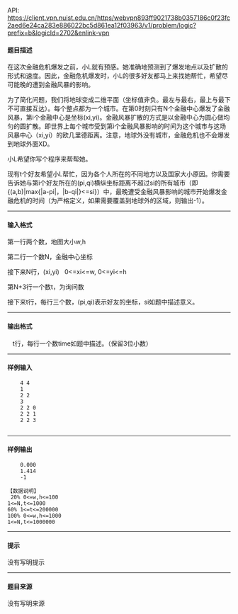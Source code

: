 API: https://client.vpn.nuist.edu.cn/https/webvpn893ff9021738b0357186c0f23fc2aed6e24ca283e886022bc5d861ea12f03963/v1/problem/logic?prefix=b&logicId=2702&enlink-vpn

#### 题目描述

在这次金融危机爆发之前，小L就有预感。她准确地预测到了爆发地点以及扩散的形式和速度。因此，金融危机爆发时，小L的很多好友都马上来找她帮忙，希望尽可能晚的遭到金融风暴的影响。

为了简化问题，我们将地球变成二维平面（坐标值非负。最左与最右，最上与最下不可直接互达）。每个整点都为一个城市。在第0时刻只有N个金融中心爆发了金融风暴，第i个金融中心是坐标(xi,yi)。金融风暴扩散的方式是以金融中心为圆心做均匀的圆扩散。即世界上每个城市受到第i个金融风暴影响的时间为这个城市与这场风暴中心（xi,yi）的欧几里德距离。注意，地球外没有城市，金融危机也不会爆发到地球外面XD。

小L希望你写个程序来帮帮她。

现有t个好友希望小L帮忙，因为各个人所在的不同地方以及国家大小原因。你需要告诉她与第i个好友所在的(pi,qi)横纵坐标距离不超过si的所有城市（即{(a,b)|max{|a-pi|，|b-qi|}<=si}）中，最晚遭受金融风暴影响的城市开始爆发金融危机的时间（为严格定义，如果需要覆盖到地球外的区域，则输出\-1）。

---

#### 输入格式

 第一行两个数，地图大小w,h

 第二行一个数N，金融中心坐标

 接下来N行，(xi,yi)   0<=xi<=w, 0<=yi<=h

 第N+3行一个数t，为询问数

 接下来t行，每行三个数，(pi,qi)表示好友的坐标，si如题中描述意义。

---

#### 输出格式

   t行，每行一个数time如题中描述。（保留3位小数）

---

#### 样例输入
```
    4 4
    1
    2 2
    3
    2 2 0
    2 2 1
    2 2 3
 

```

---

#### 样例输出
```
    0.000
    1.414
    -1
 
【数据说明】
 20% 0<=w,h<=100
1<=N,t<=1000
60% 1<=t<=200000
100% 0<=w,h<=1000
1<=N,t<=1000000
```

---

#### 提示

没有写明提示

---

#### 题目来源

没有写明来源